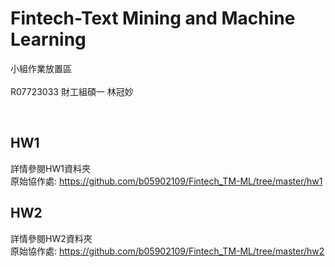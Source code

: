
# Fintech-Text Mining and Machine Learning
小組作業放置區
<br><br>
R07723033 財工組碩一 林冠妙

<br>


## HW1

詳情參閱HW1資料夾
<br>
原始協作處: https://github.com/b05902109/Fintech_TM-ML/tree/master/hw1

## HW2

詳情參閱HW2資料夾
<br>
原始協作處: https://github.com/b05902109/Fintech_TM-ML/tree/master/hw2



